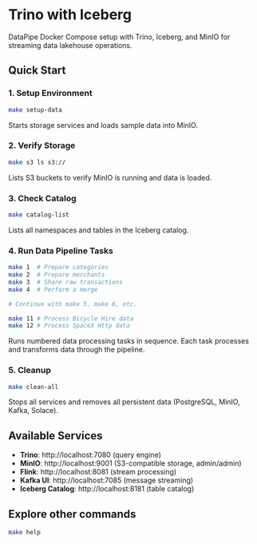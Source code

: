 # Trino with Iceberg

DataPipe Docker Compose setup with Trino, Iceberg, and MinIO for streaming data lakehouse operations.

## Quick Start

### 1. Setup Environment
```bash
make setup-data
```
Starts storage services and loads sample data into MinIO.

### 2. Verify Storage
```bash
make s3 ls s3://
```
Lists S3 buckets to verify MinIO is running and data is loaded.

### 3. Check Catalog
```bash
make catalog-list
```
Lists all namespaces and tables in the Iceberg catalog.

### 4. Run Data Pipeline Tasks
```bash
make 1  # Prepare categories
make 2  # Prepare merchants
make 3  # Share raw transactions
make 4  # Perform a merge

# Continue with make 5, make 6, etc.

make 11 # Process Bicycle Hire data
make 12 # Process SpaceX Http data

```
Runs numbered data processing tasks in sequence. Each task processes and transforms data through the pipeline.

### 5. Cleanup
```bash
make clean-all
```
Stops all services and removes all persistent data (PostgreSQL, MinIO, Kafka, Solace).

## Available Services
- **Trino**: http://localhost:7080 (query engine)
- **MinIO**: http://localhost:9001 (S3-compatible storage, admin/admin)
- **Flink**: http://localhost:8081 (stream processing)
- **Kafka UI**: http://localhost:7085 (message streaming)
- **Iceberg Catalog**: http://localhost:8181 (table catalog)

## Explore other commands
```bash
make help
```
